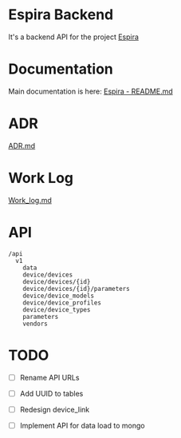 # Espira Backend

It's a backend API for the project [Espira](https://github.com/la-espira/espira)

# Documentation

Main documentation is here: [Espira - README.md](https://github.com/la-espira/espira/blob/dev/README.md)

# ADR

[ADR.md](doc/ADR.md)

# Work Log

[Work_log.md](doc/Work_log.md)

# API

```text
/api
  v1
    data
    device/devices
    device/devices/{id}
    device/devices/{id}/parameters
    device/device_models
    device/device_profiles
    device/device_types
    parameters
    vendors
```

# TODO

- [ ] Rename API URLs
- [ ] Add UUID to tables
- [ ] Redesign device_link
- [ ] Implement API for data load to mongo

